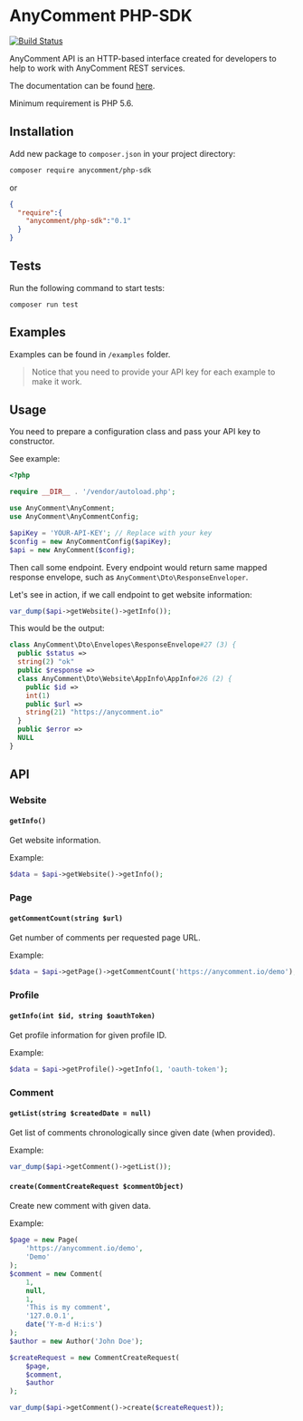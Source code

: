 # AnyComment PHP-SDK

[![Build Status](https://travis-ci.org/AnyComment/php-sdk.svg?branch=master)](https://travis-ci.org/AnyComment/php-sdk)

AnyComment API is an HTTP-based interface created for developers to help to work with AnyComment REST services.
 
The documentation can be found [here](https://anycommentio.docs.apiary.io/).

Minimum requirement is PHP 5.6.

## Installation 

Add new package to `composer.json` in your project directory:

```bash
composer require anycomment/php-sdk
```

or


```json
{
  "require":{
    "anycomment/php-sdk":"0.1"
  }
}
```


## Tests

Run the following command to start tests:
```
composer run test
```

## Examples 

Examples can be found in `/examples` folder. 

> Notice that you need to provide your API key for each example to make it work.

## Usage 

You need to prepare a configuration class and pass your API key to constructor. 

See example: 

```php
<?php

require __DIR__ . '/vendor/autoload.php';

use AnyComment\AnyComment;
use AnyComment\AnyCommentConfig;

$apiKey = 'YOUR-API-KEY'; // Replace with your key
$config = new AnyCommentConfig($apiKey);
$api = new AnyComment($config);
```

Then call some endpoint. Every endpoint would return same mapped response envelope, such 
as `AnyComment\Dto\ResponseEnveloper`.

Let's see in action, if we call endpoint to get website information: 

```php
var_dump($api->getWebsite()->getInfo());
```

This would be the output: 

```php
class AnyComment\Dto\Envelopes\ResponseEnvelope#27 (3) {
  public $status =>
  string(2) "ok"
  public $response =>
  class AnyComment\Dto\Website\AppInfo\AppInfo#26 (2) {
    public $id =>
    int(1)
    public $url =>
    string(21) "https://anycomment.io"
  }
  public $error =>
  NULL
}
```

## API

### Website 

#### `getInfo()`

Get website information.

Example:
```php
$data = $api->getWebsite()->getInfo();
```


### Page 

#### `getCommentCount(string $url)`

Get number of comments per requested page URL.

Example:  
```php
$data = $api->getPage()->getCommentCount('https://anycomment.io/demo');
```

### Profile 


#### `getInfo(int $id, string $oauthToken)`

Get profile information for given profile ID.

Example:  

```php
$data = $api->getProfile()->getInfo(1, 'oauth-token');
```


### Comment 


#### `getList(string $createdDate = null)`

Get list of comments chronologically since given date (when provided).

Example:  

```php
var_dump($api->getComment()->getList());
```

#### `create(CommentCreateRequest $commentObject)`

Create new comment with given data.

Example:  

```php
$page = new Page(
    'https://anycomment.io/demo',
    'Demo'
);
$comment = new Comment(
    1,
    null,
    1,
    'This is my comment',
    '127.0.0.1',
    date('Y-m-d H:i:s')
);
$author = new Author('John Doe');

$createRequest = new CommentCreateRequest(
    $page,
    $comment,
    $author
);

var_dump($api->getComment()->create($createRequest));
```
